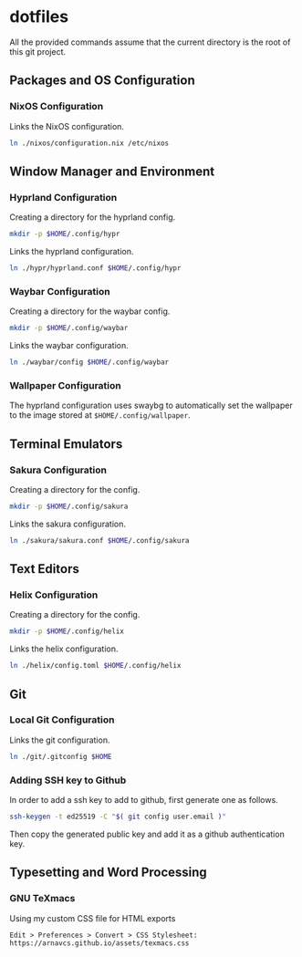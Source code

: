 # dotfiles

All the provided commands assume that the current directory is the root of this 
git project.

## Packages and OS Configuration

### NixOS Configuration

Links the NixOS configuration.
```sh
ln ./nixos/configuration.nix /etc/nixos
```

## Window Manager and Environment

### Hyprland Configuration

Creating a directory for the hyprland config.
```sh
mkdir -p $HOME/.config/hypr
```
Links the hyprland configuration.
```sh
ln ./hypr/hyprland.conf $HOME/.config/hypr
```

### Waybar Configuration

Creating a directory for the waybar config.
```sh
mkdir -p $HOME/.config/waybar
```
Links the waybar configuration.
```sh
ln ./waybar/config $HOME/.config/waybar
```

### Wallpaper Configuration

The hyprland configuration uses swaybg to automatically set the wallpaper to the
image stored at `$HOME/.config/wallpaper`.

## Terminal Emulators

### Sakura Configuration

Creating a directory for the config.
```sh
mkdir -p $HOME/.config/sakura
```
Links the sakura configuration.
```sh
ln ./sakura/sakura.conf $HOME/.config/sakura
```

## Text Editors

### Helix Configuration

Creating a directory for the config.
```sh
mkdir -p $HOME/.config/helix
```
Links the helix configuration.
```sh
ln ./helix/config.toml $HOME/.config/helix
```

## Git

### Local Git Configuration

Links the git configuration.
```sh
ln ./git/.gitconfig $HOME
```

### Adding SSH key to Github

In order to add a ssh key to add to github, first generate one as follows.
```sh
ssh-keygen -t ed25519 -C "$( git config user.email )"
```
Then copy the generated public key and add it as a github authentication key.

## Typesetting and Word Processing

### GNU TeXmacs

Using my custom CSS file for HTML exports
```
Edit > Preferences > Convert > CSS Stylesheet: https://arnavcs.github.io/assets/texmacs.css
```
